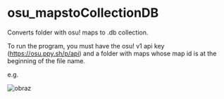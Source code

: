 # osu_mapstoCollectionDB
Converts folder with osu! maps to .db collection.

To run the program, you must have the osu! v1 api key (https://osu.ppy.sh/p/api) and a folder with maps whose map id is at the beginning of the file name.

e.g.

![obraz](https://user-images.githubusercontent.com/76268915/171057959-9523fd5e-a157-4cf1-8b1e-5e2a2f30fd04.png)
